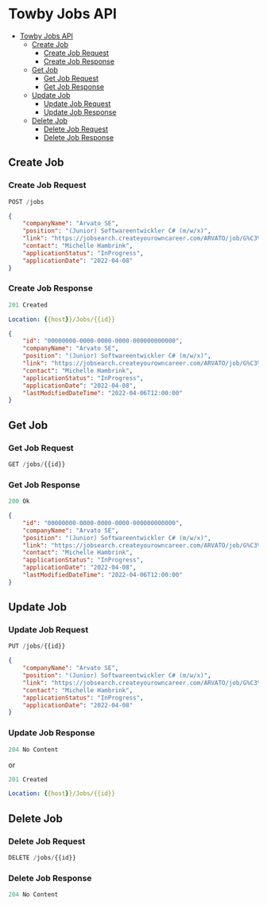 # Towby Jobs API

- [Towby Jobs API](#towby-jobs-api)
  - [Create Job](#create-job)
    - [Create Job Request](#create-job-request)
    - [Create Job Response](#create-job-response)
  - [Get Job](#get-job)
    - [Get Job Request](#get-job-request)
    - [Get Job Response](#get-job-response)
  - [Update Job](#update-job)
    - [Update Job Request](#update-job-request)
    - [Update Job Response](#update-job-response)
  - [Delete Job](#delete-job)
    - [Delete Job Request](#delete-job-request)
    - [Delete Job Response](#delete-job-response)

## Create Job

### Create Job Request

```js
POST /jobs
```

```json
{
    "companyName": "Arvato SE",
    "position": "(Junior) Softwareentwickler C# (m/w/x)",
    "link": "https://jobsearch.createyourowncareer.com/ARVATO/job/G%C3%BCtersloh-%28Junior%29-Softwareentwickler-C-%28mwx%29-NW-33333/1069456701/",
    "contact": "Michelle Hambrink",
    "applicationStatus": "InProgress",
    "applicationDate": "2022-04-08"
}
```

### Create Job Response

```js
201 Created
```

```yml
Location: {{host}}/Jobs/{{id}}
```

```json
{
    "id": "00000000-0000-0000-0000-000000000000",
    "companyName": "Arvato SE",
    "position": "(Junior) Softwareentwickler C# (m/w/x)",
    "link": "https://jobsearch.createyourowncareer.com/ARVATO/job/G%C3%BCtersloh-%28Junior%29-Softwareentwickler-C-%28mwx%29-NW-33333/1069456701/",
    "contact": "Michelle Hambrink",
    "applicationStatus": "InProgress",
    "applicationDate": "2022-04-08",
    "lastModifiedDateTime": "2022-04-06T12:00:00"
}
```

## Get Job

### Get Job Request

```js
GET /jobs/{{id}}
```

### Get Job Response

```js
200 Ok
```

```json
{
    "id": "00000000-0000-0000-0000-000000000000",
    "companyName": "Arvato SE",
    "position": "(Junior) Softwareentwickler C# (m/w/x)",
    "link": "https://jobsearch.createyourowncareer.com/ARVATO/job/G%C3%BCtersloh-%28Junior%29-Softwareentwickler-C-%28mwx%29-NW-33333/1069456701/",
    "contact": "Michelle Hambrink",
    "applicationStatus": "InProgress",
    "applicationDate": "2022-04-08",
    "lastModifiedDateTime": "2022-04-06T12:00:00"
}
```

## Update Job

### Update Job Request

```js
PUT /jobs/{{id}}
```

```json
{
    "companyName": "Arvato SE",
    "position": "(Junior) Softwareentwickler C# (m/w/x)",
    "link": "https://jobsearch.createyourowncareer.com/ARVATO/job/G%C3%BCtersloh-%28Junior%29-Softwareentwickler-C-%28mwx%29-NW-33333/1069456701/",
    "contact": "Michelle Hambrink",
    "applicationStatus": "InProgress",
    "applicationDate": "2022-04-08"
}
```

### Update Job Response

```js
204 No Content
```

or

```js
201 Created
```

```yml
Location: {{host}}/Jobs/{{id}}
```

## Delete Job

### Delete Job Request

```js
DELETE /jobs/{{id}}
```

### Delete Job Response

```js
204 No Content
```
